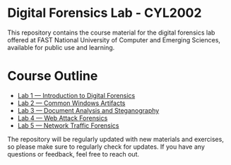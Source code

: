 # Digital Forensics Lab - CYL2002

This repository contains the course material for the digital forensics lab offered at FAST National University of Computer and Emerging Sciences, available for public use and learning.

# Course Outline

- [Lab 1 — Introduction to Digital Forensics](/Lab%201/)
- [Lab 2 — Common Windows Artifacts](/Lab%202/)
- [Lab 3 — Document Analysis and Steganography](/Lab%203/)
- [Lab 4 — Web Attack Forensics](/Lab%204/)
- [Lab 5 — Network Traffic Forensics](/Lab%205/)

The repository will be regularly updated with new materials and exercises, so please make sure to regularly check for updates. If you have any questions or feedback, feel free to reach out.